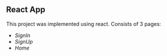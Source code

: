 ## React App
This project was implemented using react.
Consists of 3 pages:
- *SignIn*
- *SignUp*
- *Home*
 
